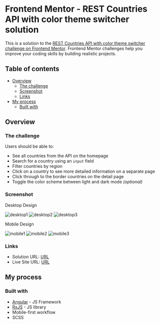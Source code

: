 # Frontend Mentor - REST Countries API with color theme switcher solution

This is a solution to the [REST Countries API with color theme switcher challenge on Frontend Mentor](https://www.frontendmentor.io/challenges/rest-countries-api-with-color-theme-switcher-5cacc469fec04111f7b848ca). Frontend Mentor challenges help you improve your coding skills by building realistic projects. 

## Table of contents

- [Overview](#overview)
  - [The challenge](#the-challenge)
  - [Screenshot](#screenshot)
  - [Links](#links)
- [My process](#my-process)
  - [Built with](#built-with)

## Overview

### The challenge

Users should be able to:

- See all countries from the API on the homepage
- Search for a country using an `input` field
- Filter countries by region
- Click on a country to see more detailed information on a separate page
- Click through to the border countries on the detail page
- Toggle the color scheme between light and dark mode *(optional)*

### Screenshot

Desktop Design

![desktop1](https://github.com/user-attachments/assets/a299f408-6ccd-4298-a51f-275c22e8da02)
![desktop2](https://github.com/user-attachments/assets/872e8919-8491-467f-978d-438ce67a0eb3)
![desktop3](https://github.com/user-attachments/assets/e99e070f-e45c-4650-8d10-a182f9f54bca)

Mobile Design

![mobile1](https://github.com/user-attachments/assets/9877a818-082b-4347-bbbf-c4da2022125d)
![mobile2](https://github.com/user-attachments/assets/8e8c51e6-f502-41f9-a4e8-3a08b98c8e2b)
![mobile3](https://github.com/user-attachments/assets/519fa9d9-f135-4655-b673-1e7c6df18fe8)

### Links

- Solution URL: [URL](https://github.com/Mohammed-Mounir/multi-step-form)
- Live Site URL: [URL](https://mohammed-mounir.github.io/multi-step-form/)

## My process

### Built with

- [Angular](https://angular.dev/) - JS Framework
- [RxJS](https://rxjs.dev/) - JS library
- Mobile-first workflow
- SCSS